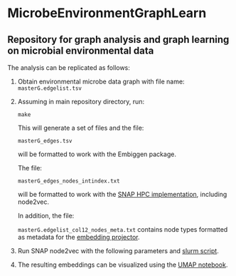 # MicrobeEnvironmentGraphLearn

## Repository for graph analysis and graph learning on microbial environmental data


The analysis can be replicated as follows:

1. Obtain environmental microbe data graph with file name:
   ```masterG.edgelist.tsv```

2. Assuming in main repository directory, run:

   ```make```

   This will generate a set of files and the file:

   ```masterG_edges.tsv```

   will be formatted to work with the Embiggen package.

   The file:
   
   ```masterG_edges_nodes_intindex.txt```

   will be formatted to work with the [SNAP HPC implementation](https://github.com/snap-stanford/snap/tree/master/examples/node2vec), including node2vec.

   In addition, the file:
   
   ```masterG.edgelist_col12_nodes_meta.txt```
   contains node types formatted as metadata for the [embedding projector](https://projector.tensorflow.org/).

3. Run SNAP node2vec with the following parameters and [slurm script](https://github.com/realmarcin/MicrobeEnvironmentGraphLearn/blob/master/run_kgcovid_l100_r100.sl).


4. The resulting embeddings can be visualized using the [UMAP notebook](https://github.com/realmarcin/MicrobeEnvironmentGraphLearn/blob/master/embedding_umap.ipynb). 



